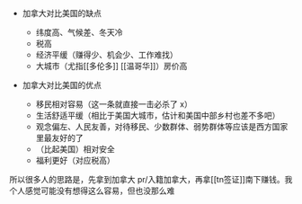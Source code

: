 - 加拿大对比美国的缺点
	- 纬度高、气候差、冬天冷
	- 税高
	- 经济平缓（赚得少、机会少、工作难找）
	- 大城市（尤指[[多伦多]] [[温哥华]]）房价高

- 加拿大对比美国的优点
	- 移民相对容易（这一条就直接一击必杀了 x）
	- 生活舒适平缓（相比于美国大城市，估计和美国中部乡村也差不多吧）
	- 观念偏左、人民友善，对待移民、少数群体、弱势群体等应该是西方国家里最友好的了
	- （比起美国）相对安全
	- 福利更好（对应税高）

所以很多人的思路是，先拿到加拿大 pr/入籍加拿大，再拿[[tn签证]]南下赚钱。我个人感觉可能没有想得这么容易，但也没那么难